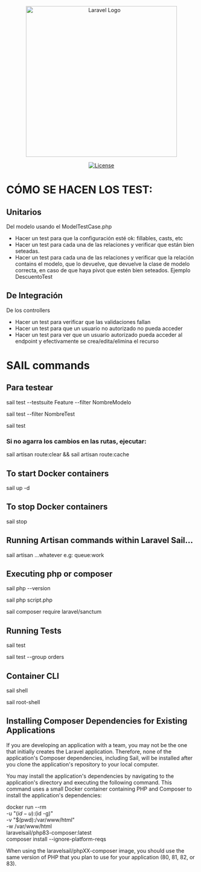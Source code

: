 <p align="center"><a href="https://laravel.com" target="_blank"><img src="https://raw.githubusercontent.com/laravel/art/master/logo-lockup/5%20SVG/2%20CMYK/1%20Full%20Color/laravel-logolockup-cmyk-red.svg" width="400" alt="Laravel Logo"></a></p>

<p align="center">
<a href="https://packagist.org/packages/laravel/framework"><img src="https://img.shields.io/packagist/l/laravel/framework" alt="License"></a>
</p>

# CÓMO SE HACEN LOS TEST:

## Unitarios

Del modelo usando el ModelTestCase.php

-   Hacer un test para que la configuración esté ok: fillables, casts, etc
-   Hacer un test para cada una de las relaciones y verificar que están bien seteadas.
-   Hacer un test para cada una de las relaciones y verificar que la relación contains el modelo, que lo devuelve, que devuelve la clase de modelo correcta, en caso de que haya pivot que estén bien seteados. Ejemplo DescuentoTest

## De Integración

De los controllers

-   Hacer un test para verificar que las validaciones fallan
-   Hacer un test para que un usuario no autorizado no pueda acceder
-   Hacer un test para ver que un usuario autorizado pueda acceder al endpoint y efectivamente se crea/edita/elimina el recurso

# SAIL commands

## Para testear

sail test --testsuite Feature --filter NombreModelo

sail test --filter NombreTest

sail test

### Si no agarra los cambios en las rutas, ejecutar:

sail artisan route:clear && sail artisan route:cache

## To start Docker containers

sail up -d

## To stop Docker containers

sail stop

## Running Artisan commands within Laravel Sail...

sail artisan ...whatever e.g: queue:work

## Executing php or composer

sail php --version

sail php script.php

sail composer require laravel/sanctum

## Running Tests

sail test

sail test --group orders

## Container CLI

sail shell

sail root-shell

## Installing Composer Dependencies for Existing Applications

If you are developing an application with a team, you may not be the one that initially creates the Laravel application. Therefore, none of the application's Composer dependencies, including Sail, will be installed after you clone the application's repository to your local computer.

You may install the application's dependencies by navigating to the application's directory and executing the following command. This command uses a small Docker container containing PHP and Composer to install the application's dependencies:

docker run --rm \
 -u "$(id -u):$(id -g)" \
 -v "$(pwd):/var/www/html" \
 -w /var/www/html \
 laravelsail/php83-composer:latest \
 composer install --ignore-platform-reqs

When using the laravelsail/phpXX-composer image, you should use the same version of PHP that you plan to use for your application (80, 81, 82, or 83).
